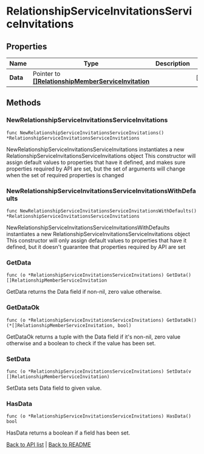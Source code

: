 # RelationshipServiceInvitationsServiceInvitations

## Properties

Name | Type | Description | Notes
------------ | ------------- | ------------- | -------------
**Data** | Pointer to [**[]RelationshipMemberServiceInvitation**](RelationshipMemberServiceInvitation.md) |  | [optional] 

## Methods

### NewRelationshipServiceInvitationsServiceInvitations

`func NewRelationshipServiceInvitationsServiceInvitations() *RelationshipServiceInvitationsServiceInvitations`

NewRelationshipServiceInvitationsServiceInvitations instantiates a new RelationshipServiceInvitationsServiceInvitations object
This constructor will assign default values to properties that have it defined,
and makes sure properties required by API are set, but the set of arguments
will change when the set of required properties is changed

### NewRelationshipServiceInvitationsServiceInvitationsWithDefaults

`func NewRelationshipServiceInvitationsServiceInvitationsWithDefaults() *RelationshipServiceInvitationsServiceInvitations`

NewRelationshipServiceInvitationsServiceInvitationsWithDefaults instantiates a new RelationshipServiceInvitationsServiceInvitations object
This constructor will only assign default values to properties that have it defined,
but it doesn't guarantee that properties required by API are set

### GetData

`func (o *RelationshipServiceInvitationsServiceInvitations) GetData() []RelationshipMemberServiceInvitation`

GetData returns the Data field if non-nil, zero value otherwise.

### GetDataOk

`func (o *RelationshipServiceInvitationsServiceInvitations) GetDataOk() (*[]RelationshipMemberServiceInvitation, bool)`

GetDataOk returns a tuple with the Data field if it's non-nil, zero value otherwise
and a boolean to check if the value has been set.

### SetData

`func (o *RelationshipServiceInvitationsServiceInvitations) SetData(v []RelationshipMemberServiceInvitation)`

SetData sets Data field to given value.

### HasData

`func (o *RelationshipServiceInvitationsServiceInvitations) HasData() bool`

HasData returns a boolean if a field has been set.


[Back to API list](../README.md#documentation-for-api-endpoints) | [Back to README](../README.md)
